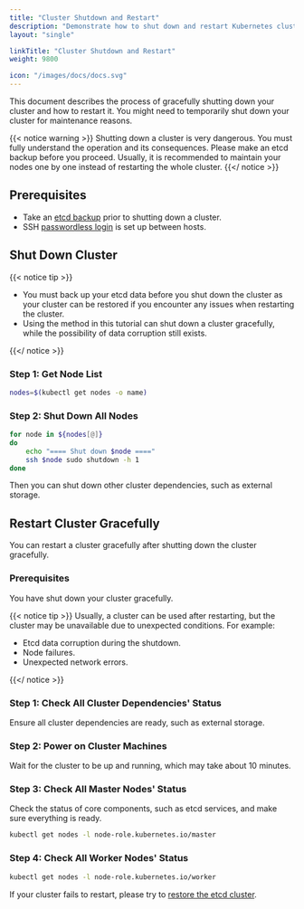 ```yaml
---
title: "Cluster Shutdown and Restart"
description: "Demonstrate how to shut down and restart Kubernetes clusters gracefully"
layout: "single"

linkTitle: "Cluster Shutdown and Restart"
weight: 9800

icon: "/images/docs/docs.svg"
---
```

This document describes the process of gracefully shutting down your cluster and how to restart it. You might need to temporarily shut down your cluster for maintenance reasons.

{{< notice warning >}}
Shutting down a cluster is very dangerous. You must fully understand the operation and its consequences. Please make an etcd backup before you proceed.
Usually, it is recommended to maintain your nodes one by one instead of restarting the whole cluster.
{{</ notice >}}

## Prerequisites
- Take an [etcd backup](https://github.com/etcd-io/etcd/blob/master/Documentation/op-guide/recovery.md#snapshotting-the-keyspace) prior to shutting down a cluster.
- SSH [passwordless login](https://man.openbsd.org/ssh.1#AUTHENTICATION) is set up between hosts.

## Shut Down Cluster
{{< notice tip >}}

- You must back up your etcd data before you shut down the cluster as your cluster can be restored if you encounter any issues when restarting the cluster.
- Using the method in this tutorial can shut down a cluster gracefully, while the possibility of data corruption still exists.

{{</ notice >}}

### Step 1: Get Node List
```bash
nodes=$(kubectl get nodes -o name)
```
### Step 2: Shut Down All Nodes
```bash
for node in ${nodes[@]}
do
    echo "==== Shut down $node ===="
    ssh $node sudo shutdown -h 1
done
```
Then you can shut down other cluster dependencies, such as external storage.

## Restart Cluster Gracefully
You can restart a cluster gracefully after shutting down the cluster gracefully.

### Prerequisites
You have shut down your cluster gracefully.

{{< notice tip >}}
Usually, a cluster can be used after restarting, but the cluster may be unavailable due to unexpected conditions. For example:

- Etcd data corruption during the shutdown.
- Node failures.
- Unexpected network errors.

{{</ notice >}}

### Step 1: Check All Cluster Dependencies' Status
Ensure all cluster dependencies are ready, such as external storage.
### Step 2: Power on Cluster Machines
Wait for the cluster to be up and running, which may take about 10 minutes.
### Step 3: Check All Master Nodes' Status
Check the status of core components, such as etcd services, and make sure everything is ready.
```bash
kubectl get nodes -l node-role.kubernetes.io/master
```

### Step 4: Check All Worker Nodes' Status
```bash
kubectl get nodes -l node-role.kubernetes.io/worker
```

If your cluster fails to restart, please try to [restore the etcd cluster](https://github.com/etcd-io/etcd/blob/master/Documentation/op-guide/recovery.md#restoring-a-cluster).

